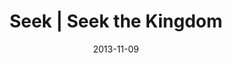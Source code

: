 ---
layout: music 
title: "Seek | Seek the Kingdom"
series: "Kingdom Come"
date: 2013-11-09 
description: "Brian Tome talks about Seeking the Kingdom"
audio: "http://www.crossroads.net/players/media/hq/110913forweb.mp3"
audio-duration: "42:37"
src: "http://www.crossroads.net/players/media/series/Kingdom_190x110.jpg"
---